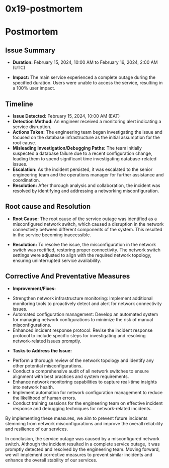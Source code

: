 # 0x19-postmortem

# Postmortem

## Issue Summary
* **Duration:**
February 15, 2024, 10:00 AM to February 16, 2024, 2:00 AM (UTC)

* **Impact:**
The main service experienced a complete outage during the specified duration. Users were unable to access the service, resulting in a 100% user impact.

## Timeline
+ **Issue Detected:** February 15, 2024, 10:00 AM (EAT)
+ **Detection Method:** An engineer received a monitoring alert indicating a service disruption.
+ **Actions Taken:** The engineering team began investigating the issue and focused on the database infrastructure as the initial assumption for the root cause.
+ **Misleading Investigation/Debugging Paths:** The team initially suspected a database failure due to a recent configuration change, leading them to spend significant time investigating database-related issues.
+ **Escalation:** As the incident persisted, it was escalated to the senior engineering team and the operations manager for further assistance and coordination.
+ **Resolution:** After thorough analysis and collaboration, the incident was resolved by identifying and addressing a networking misconfiguration.

## Root cause and Resolution
+ **Root Cause:** The root cause of the service outage was identified as a misconfigured network switch, which caused a disruption in the network connectivity between different components of the system. This resulted in the service becoming inaccessible.

+ **Resolution:** To resolve the issue, the misconfiguration in the network switch was rectified, restoring proper connectivity. The network switch settings were adjusted to align with the required network topology, ensuring uninterrupted service availability.

## Corrective And Preventative Measures
* **Improvement/Fixes:**
+ Strengthen network infrastructure monitoring: Implement additional monitoring tools to proactively detect and alert for network connectivity issues.
+ Automated configuration management: Develop an automated system for managing network configurations to minimize the risk of manual misconfigurations.
+ Enhanced incident response protocol: Revise the incident response protocol to include specific steps for investigating and resolving network-related issues promptly.

* **Tasks to Address the Issue:**
+ Perform a thorough review of the network topology and identify any other potential misconfigurations.
+ Conduct a comprehensive audit of all network switches to ensure alignment with best practices and system requirements.
+ Enhance network monitoring capabilities to capture real-time insights into network health.
+ Implement automation for network configuration management to reduce the likelihood of human errors.
+ Conduct training sessions for the engineering team on effective incident response and debugging techniques for network-related incidents.

By implementing these measures, we aim to prevent future incidents stemming from network misconfigurations and improve the overall reliability and resilience of our services.

In conclusion, the service outage was caused by a misconfigured network switch. Although the incident resulted in a complete service outage, it was promptly detected and resolved by the engineering team. Moving forward, we will implement corrective measures to prevent similar incidents and enhance the overall stability of our services.